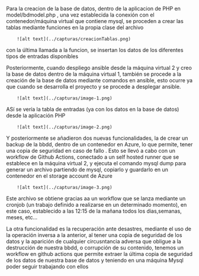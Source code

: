 Para la creacion de la base de datos, dentro de la aplicacion de PHP en model/bdmodel.php , 
una vez establecida la conexión con el contenedor/máquina virtual que contiene mysql, se proceden 
a crear las tablas mediante funciones en la propia clase del archivo
        
        ![alt text](../capturas/creacionTablas.png)

con la última llamada a la funcion, se insertan los datos de los diferentes tipos de entradas disponibles

Posteriormente, cuando despliego ansible desde la máquina virtual 2 y creo la base de datos dentro de la máquina virtual 1,
también se procede a la creación de la base de datos mediante comandos en ansible, esto ocurre ya que cuando se desarrolla
el proyecto y se procede a desplegar ansible.


        ![alt text](../capturas/image-1.png)


ASí se vería la tabla de entradas (ya con los datos en la base de datos) desde la aplicación PHP

        ![alt text](../capturas/image-2.png)

Y posteriormente se añadieron dos nuevas funcionalidades, la de crear un backup de la bbdd, dentro de un contenedor 
en Azure, lo que permite, tener una copia de seguridad en caso de fallo . Esto se llevó a cabo con un workflow de Github
Actions, conectado a un self hosted runner que se establece en la máquina virtual 2, y ejecuta el comando mysql dump para
generar un archivo partiendo de mysql, copiarlo y guardarlo en un contenedor en el storage account de Azure


        ![alt text](../capturas/image-3.png)

Este archivo se obtiene gracias aa un workflow que se lanza mediante un cronjob (un trabajo definido a realizarse en un 
determinado momento), en este caso,  establecido a las 12:15 de la mañana todos los dias,semanas, meses, etc... 

La otra funcionalidad es la recuperación ante desastres, mediante el uso de la operación inversa a la anterior, al tener 
una copia de seguridad de los datos y la aparición de cualquier circusntancia adversa que obligue a la destrucción de 
nuestra bbdd, o corrupción de su contenido, tenemos un workflow en github actions que permite extraer la última copia de 
seguridad de los datos de nuestra base de datos y teniendo en una máquina Mysql poder seguir trabajando con ellos 
 